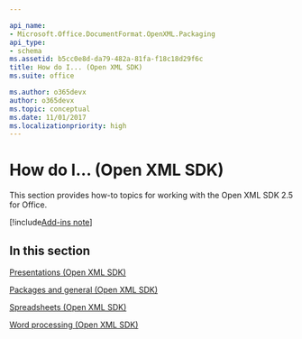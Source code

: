 ```yaml
---

api_name:
- Microsoft.Office.DocumentFormat.OpenXML.Packaging
api_type:
- schema
ms.assetid: b5cc0e8d-da79-482a-81fa-f18c18d29f6c
title: How do I... (Open XML SDK)
ms.suite: office

ms.author: o365devx
author: o365devx
ms.topic: conceptual
ms.date: 11/01/2017
ms.localizationpriority: high
---
```

# How do I... (Open XML SDK)

This section provides how-to topics for working with the Open XML SDK
2.5 for Office.

[!include[Add-ins note](./includes/addinsnote.md)]

## In this section

[Presentations (Open XML SDK)](presentations.md)  

[Packages and general (Open XML SDK)](packages-and-general.md)  

[Spreadsheets (Open XML SDK)](spreadsheets.md)  

[Word processing (Open XML SDK)](word-processing.md)  
